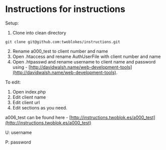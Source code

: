 # Instructions for instructions

Setup:

1. Clone into clean directory
```
git clone git@github.com:twoblokes/instructions.git
```

2. Rename a000_test to client number and name
3. Open .htaccess and rename AuthUserFile with client number and name
4. Open .htpasswd and rename username to client name and password using - [http://davidwalsh.name/web-development-tools](http://davidwalsh.name/web-development-tools).


To edit:

1. Open index.php
2. Edit client name
3. Edit client url
4. Edit sections as you need.


a006_test can be found here - [http://instructions.twoblok.es/a000_test](http://instructions.twoblok.es/a000_test)

U: username

P: password